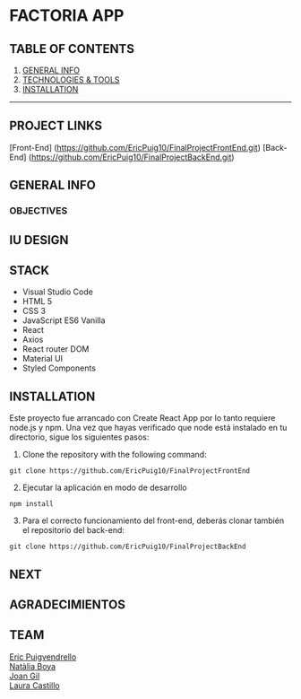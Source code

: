 FACTORIA APP
============

## TABLE OF CONTENTS
1. [GENERAL INFO](#GENERAL-INFO)
2. [TECHNOLOGIES & TOOLS](#TECHNOLOGIES-TOOLS)
3. [INSTALLATION](#INSTALLATION_)

***

## PROJECT LINKS

[Front-End] (https://github.com/EricPuig10/FinalProjectFrontEnd.git)
[Back-End] (https://github.com/EricPuig10/FinalProjectBackEnd.git)


## GENERAL INFO



### OBJECTIVES



## IU DESIGN



## STACK
- Visual Studio Code
- HTML 5
- CSS 3
- JavaScript ES6 Vanilla
- React
- Axios
- React router DOM 
- Material UI
- Styled Components


## INSTALLATION

Este proyecto fue arrancado con Create React App por lo tanto requiere node.js y npm. Una vez que hayas verificado que node está instalado en tu directorio, sigue los siguientes pasos:

1. Clone the repository with the following command:  
```
git clone https://github.com/EricPuig10/FinalProjectFrontEnd
```

2. Ejecutar la aplicación en modo de desarrollo

```
npm install
```

3. Para el correcto funcionamiento del front-end, deberás clonar también el repositorio del back-end:

```
git clone https://github.com/EricPuig10/FinalProjectBackEnd
```
## NEXT


## AGRADECIMIENTOS

## TEAM

[Eric Puigvendrello ](https://github.com/EricPuig10)<br>
[Natàlia Boya ](https://github.com/nboyaroca)<br>
[Joan Gil ](https://github.com/jilbosch)<br>
[Laura Castillo ](https://github.com/laucasdu)<br>